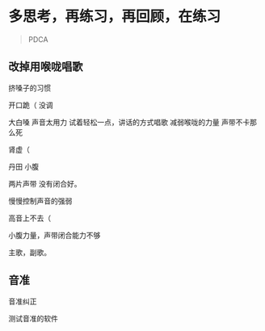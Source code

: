 # 多思考，再练习，再回顾，在练习

> PDCA

## 改掉用喉咙唱歌

挤嗓子的习惯

开口跪（ 没调

大白嗓 声音太用力 试着轻松一点，讲话的方式唱歌 减弱喉咙的力量 声带不卡那么死

肾虚（ 

丹田 小腹 

两片声带 没有闭合好。

慢慢控制声音的强弱

高音上不去（

小腹力量，声带闭合能力不够

主歌，副歌。

## 音准

音准纠正

测试音准的软件 




